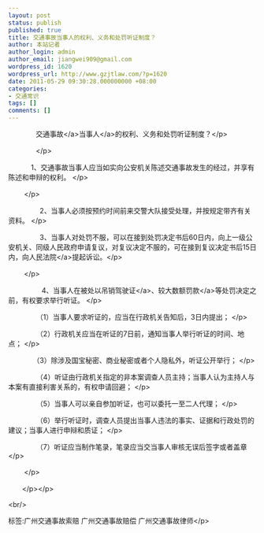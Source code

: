 ```yaml
---
layout: post
status: publish
published: true
title: 交通事故当事人的权利、义务和处罚听证制度？
author: 本站记者
author_login: admin
author_email: jiangwei909@gmail.com
wordpress_id: 1620
wordpress_url: http://www.gzjtlaw.com/?p=1620
date: 2011-05-29 09:30:28.000000000 +08:00
categories:
- 交通常识
tags: []
comments: []
---
```

<p><p>　　　　<a>交通事故<&#47;a><a>当事人<&#47;a>的权利、义务和处罚听证制度？<&#47;p><p>　　　　<&#47;p><p>　　 　1、交通事故当事人应当如实向公安机关陈述交通事故发生的经过，并享有陈述和申辩的权利。 <&#47;p><p>　　 <&#47;p><p>　　 　 　2、当事人必须按预约时间前来交警大队接受处理，并按规定带齐有关资料。 <&#47;p><p>　　 　 　3、当事人对处罚不服，可以在接到处罚决定书后60日内，向上一级公安机关、同级人民政府申请复议，对复议决定不服的，可在接到复议决定书后15日内，向<a>人民法院<&#47;a>提起诉讼。<&#47;p><p>　　 <&#47;p><p>　　 　 　 4、当事人在被处以吊销<a>驾驶证<&#47;a>、较大数额<a>罚款<&#47;a>等处罚决定之前，有权要求举行听证。 <&#47;p><p>　　 　 　（1）当事人要求听证的，应当在行政机关告知后，3日内提出； <&#47;p><p>　　 　 　（2）行政机关应当在听证的7日前，通知当事人举行听证的时间、地点； <&#47;p><p>　　 　 （3）除涉及国宝秘密、商业秘密或者个人隐私外，听证公开举行； <&#47;p><p>　　 　 　（4）听证由行政机关指定的非本案调查人员主持；当事人认为主持人与本案有直接利害关系的，有权申请回避； <&#47;p><p>　　 　 　（5）当事人可以亲自参加听证，也可以委托一至二人代理； <&#47;p><p>　　 　 　（6）举行听证时，调查人员提出当事人违法的事实、证据和行政处罚的建议；当事人进行申辩和质证； <&#47;p><p>　　 　 　（7）听证应当制作笔录，笔录应当交当事人审核无误后签字或者盖章 <&#47;p><p>　　 <&#47;p><p>　　<&#47;p><&#47;p><br&#47;><p>标签:广州交通事故索赔 广州交通事故赔偿 广州交通事故律师<&#47;p>
